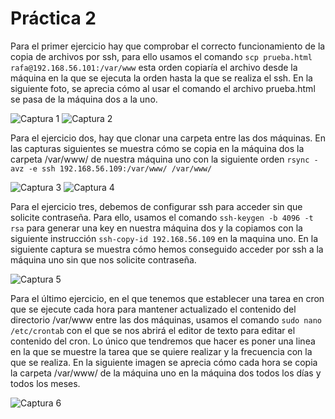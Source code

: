 # Práctica 2
Para el primer ejercicio hay que comprobar el correcto funcionamiento de la copia de archivos por ssh, para ello usamos el comando `scp prueba.html rafa@192.168.56.101:/var/www` esta orden copiaría el archivo desde la máquina en la que se ejecuta la orden hasta la que se realiza el ssh. En la siguiente foto, se aprecia cómo al usar el comando el archivo prueba.html se pasa de la máquina dos a la uno.

![Captura 1](http://imgur.com/AfHnfxf.jpg "Captura de la prueba")
![Captura 2](http://imgur.com/fDOh3r7.jpg "Captura de la prueba")

Para el ejercicio dos, hay que clonar una carpeta entre las dos máquinas. En las capturas siguientes se muestra cómo se copia en la máquina dos la carpeta /var/www/ de nuestra máquina uno con la siguiente orden `rsync -avz -e ssh 192.168.56.109:/var/www/ /var/www/`

![Captura 3](http://imgur.com/cz0MPUa.jpg "Captura de la prueba")
![Captura 4](http://imgur.com/xV4Ook1.jpg "Captura de la prueba")

Para el ejercicio tres, debemos de configurar ssh para acceder sin que solicite contraseña. Para ello, usamos el comando `ssh-keygen -b 4096 -t rsa` para generar una key en nuestra máquina dos y la copiamos con la siguiente instrucción `ssh-copy-id 192.168.56.109` en la maquina uno. En la siguiente captura se muestra cómo hemos conseguido acceder por ssh a la máquina uno sin que nos solicite contraseña.

![Captura 5](http://imgur.com/xysUvyK.jpg "Captura de la prueba con ssh")

Para el último ejercicio, en el que tenemos que establecer una tarea en cron que se ejecute cada hora para mantener actualizado el contenido del directorio /var/www entre las dos máquinas, usamos el comando `sudo nano /etc/crontab` con el que se nos abrirá el editor de texto para editar el contenido del cron. Lo único que tendremos que hacer es poner una linea en la que se muestre la tarea que se quiere realizar y la frecuencia con la que se realiza. En la siguiente imagen se aprecia cómo cada hora se copia la carpeta /var/www/ de la máquina uno en la máquina dos todos los días y todos los meses.

![Captura 6](http://imgur.com/6YbTbFM.jpg "Captura de la prueba con ssh")
